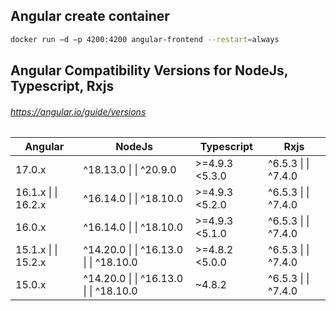 ## Angular create container
```bash
docker run –d –p 4200:4200 angular-frontend --restart=always
```



## Angular Compatibility Versions for NodeJs, Typescript, Rxjs

###### https://angular.io/guide/versions

| Angular                | NodeJs                                   | Typescript     | Rxjs                 |
| ---------------------- | ---------------------------------------- | -------------- | -------------------- |
| 17.0.x                 | ^18.13.0  \| \| ^20.9.0                  | >=4.9.3 <5.3.0 | ^6.5.3  \| \| ^7.4.0 |
| 16.1.x   \| \|  16.2.x | ^16.14.0  \| \| ^18.10.0                 | >=4.9.3 <5.2.0 | ^6.5.3  \| \| ^7.4.0 |
| 16.0.x                 | ^16.14.0  \| \| ^18.10.0                 | >=4.9.3 <5.1.0 | ^6.5.3  \| \| ^7.4.0 |
| 15.1.x   \| \|  15.2.x | ^14.20.0  \| \| ^16.13.0  \| \| ^18.10.0 | >=4.8.2 <5.0.0 | ^6.5.3  \| \| ^7.4.0 |
| 15.0.x                 | ^14.20.0  \| \| ^16.13.0  \| \| ^18.10.0 | ~4.8.2         | ^6.5.3  \| \| ^7.4.0 |